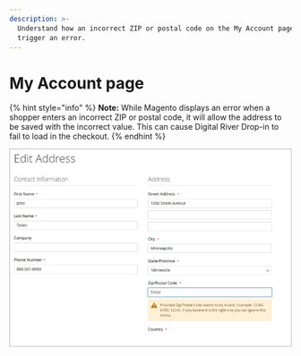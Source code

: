 ```yaml
---
description: >-
  Understand how an incorrect ZIP or postal code on the My Account page can
  trigger an error.
---
```


# My Account page

{% hint style="info" %}
**Note:** While Magento displays an error when a shopper enters an incorrect ZIP or postal code, it will allow the address to be saved with the incorrect value. This can cause Digital River Drop-in to fail to load in the checkout.
{% endhint %}

![](../../.gitbook/assets/Editaddress.PNG)

##
